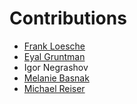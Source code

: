 
# Contributions

* [Frank Loesche](https://www.janelia.org/people/frank-loesche)
* [Eyal Gruntman](https://www.janelia.org/people/eyal-gruntman)
* Igor Negrashov
* [Melanie Basnak](https://github.com/mbasnak)
* [Michael Reiser](https://www.janelia.org/lab/reiser-lab)